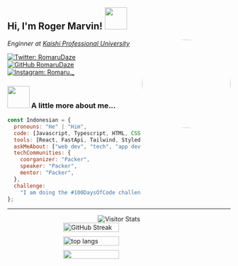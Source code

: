 <h2> Hi, I'm Roger Marvin! <img src="https://media.giphy.com/media/mGcNjsfWAjY5AEZNw6/giphy.gif" width="50"></h2>
<img align='right' src="https://media.giphy.com/media/cPZdap8PGhSvABr6xW/giphy.gif" width="200" style="border-radius: 50%;">

<p><em>Enginner at <a href="https://kaishi-pu.ac.jp/">Kaishi Professional University</a></br> 
</em></p>

[![Twitter: RomaruDaze](https://img.shields.io/twitter/follow/RomaruDaze?style=social)](https://twitter.com/RomaruDaze)</br>
[![GitHub RomaruDaze](https://img.shields.io/github/followers/RomaruDaze?label=follow&style=social)](https://github.com/RomaruDaze?tab=followers)</br>
[![Instagram: Romaru._](https://img.shields.io/badge/Instagram-E4405F?style=for-the-badge&logo=instagram&logoColor=white)](https://www.instagram.com/romaru._/)

### <img src="https://media.giphy.com/media/VgCDAzcKvsR6OM0uWg/giphy.gif" width="50"> A little more about me...

```javascript
const Indonesian = {
  pronouns: "He" | "Him",
  code: [Javascript, Typescript, HTML, CSS, Python, Java],
  tools: [React, FastApi, Tailwind, Styled - Components, Jest, Docker],
  askMeAbout: ["web dev", "tech", "app dev", "photography"],
  techCommunities: {
    coorganizer: "Packer",
    speaker: "Packer",
    mentor: "Packer",
  },
  challenge:
    "I am doing the #100DaysOfCode challenge focused on Flutter",
};
```


---   
<div align="center">
  <img alt="Visitor Stats" src="https://widgetbite.com/stats/RomaruDaze"/>  
</div>

<div style="display:flex; flex-direction:column;align-items:center;justify-content:center;gap: 10px;">
    <img src="https://git-hub-streak-stats.vercel.app?user=RomaruDaze&theme=rising-sun" alt="GitHub Streak" style="width: 50%; max-width: 325px"/>
    <img src="https://github-readme-stats.vercel.app/api/top-langs/?username=RomaruDaze&hide=HTML&langs_count=8&layout=compact&theme=dark&border_radius=5&size_weight=0.5&count_weight=0.5&exclude_repo=github-readme-stats" alt="top langs" style="width: 50%; max-width: 325px;height: 100%;" /> 
    <img src="https://github-readme-stats.vercel.app/api?username=RomaruDaze&show_icons=true&theme=dark" style="width: 50%; max-width: 325px">
</div>


